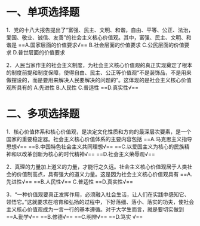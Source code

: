 # 一、单项选择题
1．党的十八大报告提出了“富强、民主、文明、和谐，自由、平等、公正、法治，爱国、敬业、诚信、友善”的社会主义核心价值观。其中，富强、民主、文明、和谐是
==A.国家层面的价值要求√==
B.社会层面的价值要求
C.公民层面的价值要求
D.普世层面的价值要求

2．人民当家作主的社会主义制度，为社会主义核心价值观的真正实现奠定了根本的制度前提和制度保障，使得自由、民主、公正等价值观“不是装饰品，不是用来做摆设的，而是要用来解决人民要解决的问题的”。这体现的是社会主义核心价值观所具有的
A.先进性
B.人民性
C.普适性
==D.真实性√==
# 二、多项选择题
1．核心价值体系和核心价值观，是决定文化性质和方向的最深层次要素，是一个国家的重要稳定器。社会主义核心价值体系的主要内容包括
==A.马克思主义指导思想√==
==B.中国特色社会主义共同理想√==
==C.以爱国主义为核心的民族精神和以改革创新为核心的时代精神√==
==D.社会主义荣辱观√==

2．真理的力量加上道义的力量，才能行之久远。社会主义核心价值观居于人类社会的价值制高点，具有强大的道义力量。这是因为社会主义核心价值观具有
==A.先进性√==
==B.人民性√==
C.普适性
==D.真实性√==

3．“一种价值观要真正发挥作用，必须融入社会生活，让人们在实践中感知它、领悟它。”这就要求在培育和弘扬的过程中，下好落细、落小、落实的功夫，使社会主义核心价值观成为一言一行的基本遵循。对于大学生而言，就是要切实做到
==A.勤学√==
==B.修德√==
==C.明辨√==
==D.笃实 √==
